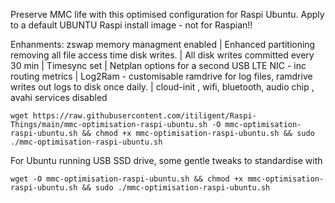 Preserve MMC life with this optimised configuration for Raspi Ubuntu. Apply to a default UBUNTU Raspi install image - not for Raspian!! 
    
Enhanments:
zswap memory managment enabled |
Enhanced partitioning removing all file access time disk writes. | 
All disk writes committed every 30 min |
Timesync set |
Netplan options for a second USB LTE NIC - inc routing metrics |
Log2Ram - customisable ramdrive for log files, ramdrive writes out logs to disk once daily. |
cloud-init , wifi, bluetooth, audio chip , avahi services disabled

    wget https://raw.githubusercontent.com/itiligent/Raspi-Things/main/mmc-optimisation-raspi-ubuntu.sh -O mmc-optimisation-raspi-ubuntu.sh && chmod +x mmc-optimisation-raspi-ubuntu.sh && sudo ./mmc-optimisation-raspi-ubuntu.sh

For Ubuntu running USB SSD drive, some gentle tweaks to standardise with 

    wget -O mmc-optimisation-raspi-ubuntu.sh && chmod +x mmc-optimisation-raspi-ubuntu.sh && sudo ./mmc-optimisation-raspi-ubuntu.sh
